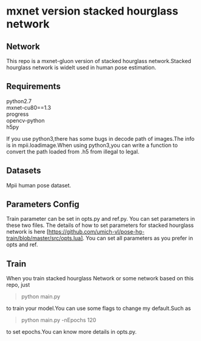 # mxnet version stacked hourglass network

## Network
This repo is a mxnet-gluon version of stacked hourglass network.Stacked hourglass network is widelt used
in human pose estimation.

## Requirements
python2.7\
mxnet-cu80==1.3\
progress\
opencv-python\
h5py

If you use python3,there has some bugs in decode path of images.The info is in mpii.loadimage.When using python3,you can
write a function to convert the path loaded from .h5 from illegal to legal.

## Datasets
Mpii human pose dataset.

## Parameters Config
Train parameter can be set in opts.py and ref.py. You can set parameters in these two 
files. The details of how to set parameters for stacked hourglass network is here [https://github.com/umich-vl/pose-hg-train/blob/master/src/opts.lua].
You can set all parameters as you prefer in opts and ref.

## Train
When you train stacked hourglass Network or some network based on this repo, just 
>python main.py 

to train your model.You can use some flags to change my default.Such as 
>python main.py -nEpochs 120

to set epochs.You can know more details in opts.py. 
